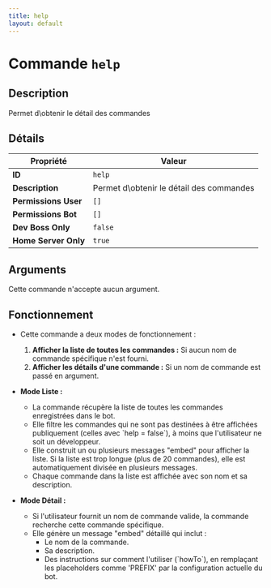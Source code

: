 ```yaml
---
title: help
layout: default
---
```


# Commande `help`

## Description

Permet d\obtenir le détail des commandes

## Détails

| Propriété | Valeur |
| --- | --- |
| **ID** | `help` |
| **Description** | Permet d\obtenir le détail des commandes |
| **Permissions User** | `[]` |
| **Permissions Bot** | `[]` |
| **Dev Boss Only** | `false` |
| **Home Server Only** | `true` |

## Arguments

Cette commande n'accepte aucun argument.

## Fonctionnement

- Cette commande a deux modes de fonctionnement :
    1.  **Afficher la liste de toutes les commandes :** Si aucun nom de commande spécifique n'est fourni.
    2.  **Afficher les détails d'une commande :** Si un nom de commande est passé en argument.

- **Mode Liste :**
    - La commande récupère la liste de toutes les commandes enregistrées dans le bot.
    - Elle filtre les commandes qui ne sont pas destinées à être affichées publiquement (celles avec \`help = false\`), à moins que l'utilisateur ne soit un développeur.
    - Elle construit un ou plusieurs messages "embed" pour afficher la liste. Si la liste est trop longue (plus de 20 commandes), elle est automatiquement divisée en plusieurs messages.
    - Chaque commande dans la liste est affichée avec son nom et sa description.

- **Mode Détail :**
    - Si l'utilisateur fournit un nom de commande valide, la commande recherche cette commande spécifique.
    - Elle génère un message "embed" détaillé qui inclut :
        - Le nom de la commande.
        - Sa description.
        - Des instructions sur comment l'utiliser (\`howTo\`), en remplaçant les placeholders comme 'PREFIX' par la configuration actuelle du bot.
